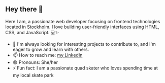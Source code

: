 ## Hey there 👋

Here I am, a passionate web developer focusing on frontend technologies located in Stockholm. 
I love building user-friendly interfaces using HTML, CSS, and JavaScript. 💻✨

- 👯 I'm always looking for interesting projects to contribute to, and I'm eager to grow and learn with others.
- 📫 How to reach me: [my LinkedIn](https://linkedin.com/in/catrin-tornqvist)
- 😄 Pronouns: She/her
- ⚡ Fun fact: I am a passionate quad skater who loves spending time at my local skate park

<!--
**CatrinTQ/CatrinTQ** is a ✨ _special_ ✨ repository because its `README.md` (this file) appears on your GitHub profile.

Here are some ideas to get you started:

- 🔭 I’m currently working on ...
- 🌱 I’m currently learning ...
- 👯 I’m looking to collaborate on ...
- 🤔 I’m looking for help with ...
- 💬 Ask me about ...
- 📫 How to reach me: ...
- 😄 Pronouns: ...
- ⚡ Fun fact: ...
-->
